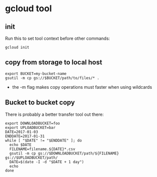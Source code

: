 # gcloud tool

## init

Run this to set tool context before other commands:

    gcloud init

## copy from storage to local host

    export BUCKET=my-bucket-name
    gsutil -m cp gs://$BUCKET/path/to/files/* .

* the -m flag makes copy operations must faster when using wildcards

## Bucket to bucket copy

There is probably a better transfer tool out there:

```
export DOWNLOADBUCKET=foo
export UPLOADBUCKET=bar
DATE=2017-01-03
ENDDATE=2017-01-31
while [ "$DATE" != "$ENDDATE" ]; do 
  echo $DATE
  FILENAME=filename.${DATE}*.csv
  gsutil -m cp gs://$DOWNLOADBUCKET/path/${FILENAME} gs://$UPLOADBUCKET/path/
  DATE=$(date -I -d "$DATE + 1 day")
  echo
done
```
